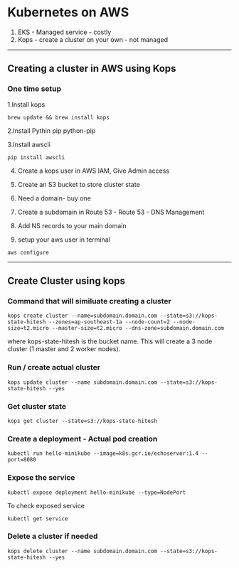 # Kubernetes on AWS

1. EKS - Managed service - costly
2. Kops - create a cluster on your own - not managed


----------------------------------------------
## Creating a cluster in  AWS using Kops

### One time setup
1.Install kops
```
brew update && brew install kops
```

2.Install Pythin pip
python-pip

3.Install awscli
```
pip install awscli
```

4. Create a kops user in AWS IAM, Give Admin access

5. Create an S3 bucket to store cluster state

6. Need a domain- buy one
7. Create a subdomain in Route 53 - Route 53 - DNS Management
8. Add NS records to your main domain
9. setup your aws user in terminal
```
aws configure
```
----------------------------------------------------

## Create Cluster using kops

### Command that will similuate creating a cluster
```
kops create cluster --name=subdomain.domain.com --state=s3://kops-state-hitesh --zones=ap-southeast-1a --node-count=2 --node-size=t2.micro --master-size=t2.micro --dns-zone=subdomain.domain.com
```
where kops-state-hitesh  is the bucket name. 
This will create a 3 node cluster (1 master and 2 worker nodes).

### Run / create actual cluster
```
kops update cluster --name subdomain.domain.com --state=s3://kops-state-hitesh --yes
```

### Get cluster state
```
kops get cluster --state=s3://kops-state-hitesh
```

### Create a deployment - Actual pod creation
```
kubectl run hello-minikube --image=k8s.gcr.io/echoserver:1.4 --port=8080
```

### Expose the service
```
kubectl expose deployment hello-minikube --type=NodePort
```
To check exposed service
```
kubectl get service
```

### Delete a cluster if needed
```
kops delete cluster --name subdomain.domain.com --state=s3://kops-state-hitesh --yes
```
